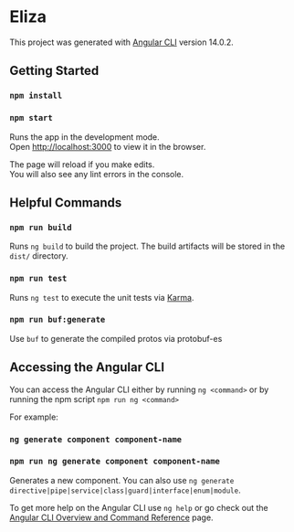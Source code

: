 # Eliza

This project was generated with [Angular CLI](https://github.com/angular/angular-cli) version 14.0.2.

## Getting Started

### `npm install`
### `npm start`

Runs the app in the development mode.\
Open [http://localhost:3000](http://localhost:3000) to view it in the browser.

The page will reload if you make edits.\
You will also see any lint errors in the console.

## Helpful Commands

### `npm run build`

Runs `ng build` to build the project. The build artifacts will be stored in the `dist/` directory.

### `npm run test`

Runs `ng test` to execute the unit tests via [Karma](https://karma-runner.github.io).

### `npm run buf:generate`

Use `buf` to generate the compiled protos via protobuf-es

## Accessing the Angular CLI

You can access the Angular CLI either by running `ng <command>` or by running the npm script `npm run ng <command>`

For example: 

### `ng generate component component-name` 
### `npm run ng generate component component-name` 

Generates a new component. You can also use `ng generate directive|pipe|service|class|guard|interface|enum|module`.

To get more help on the Angular CLI use `ng help` or go check out the [Angular CLI Overview and Command Reference](https://angular.io/cli) page.
